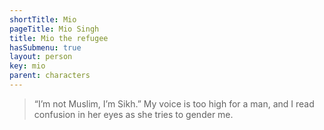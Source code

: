 ```yaml
---
shortTitle: Mio
pageTitle: Mio Singh
title: Mio the refugee
hasSubmenu: true
layout: person
key: mio
parent: characters
---
```


> “I’m not Muslim, I’m Sikh.” My voice is too high for a man, and I read confusion in her eyes as she tries to gender me.
